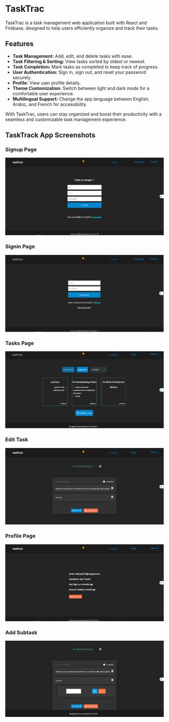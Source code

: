 # TaskTrac
TaskTrac is a task management web application built with React and Firebase, designed to help users efficiently organize and track their tasks.

## Features

- **Task Management:** Add, edit, and delete tasks with ease.  
- **Task Filtering & Sorting:** View tasks sorted by oldest or newest.  
- **Task Completion:** Mark tasks as completed to keep track of progress.  
- **User Authentication:** Sign in, sign out, and reset your password securely.  
- **Profile:** View user profile details.  
- **Theme Customization:** Switch between light and dark mode for a comfortable user experience.  
- **Multilingual Support:** Change the app language between English, Arabic, and French for accessibility.  


With TaskTrac, users can stay organized and boost their productivity with a seamless and customizable task management experience.


## TaskTrack App Screenshots

### Signup Page
![Signup](https://raw.githubusercontent.com/eyayousfi/tasktrack/main/signup.PNG)

### Signin Page
![Signin](https://raw.githubusercontent.com/eyayousfi/tasktrack/main/signin.PNG)

### Tasks Page
![Tasks](https://raw.githubusercontent.com/eyayousfi/tasktrack/main/tasks.PNG)

### Edit Task
![Edit Task](https://raw.githubusercontent.com/eyayousfi/tasktrack/main/editTask.PNG)

### Profile Page
![Profile](https://raw.githubusercontent.com/eyayousfi/tasktrack/main/profile.PNG)

### Add Subtask
![Add Subtask](https://raw.githubusercontent.com/eyayousfi/tasktrack/main/addSubtask.PNG)





